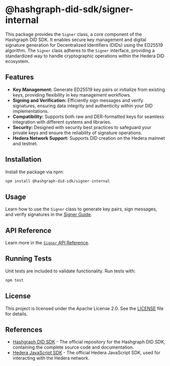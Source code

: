 # @hashgraph-did-sdk/signer-internal

This package provides the `Signer` class, a core component of the Hashgraph DID SDK. It enables secure key management and digital signature generation for Decentralized Identifiers (DIDs) using the ED25519 algorithm. The `Signer` class adheres to the `Signer` interface, providing a standardized way to handle cryptographic operations within the Hedera DID ecosystem.

## Features

- **Key Management:** Generate ED25519 key pairs or initialize from existing keys, providing flexibility in key management workflows.
- **Signing and Verification:** Efficiently sign messages and verify signatures, ensuring data integrity and authenticity within your DID implementations.
- **Compatibility:** Supports both raw and DER-formatted keys for seamless integration with different systems and libraries.
- **Security:** Designed with security best practices to safeguard your private keys and ensure the reliability of signature operations.
- **Hedera Network Support:** Supports DID creation on the Hedera mainnet and testnet.

## Installation

Install the package via npm:

```bash
npm install @hashgraph-did-sdk/signer-internal
```

## Usage

Learn how to use the `Signer` class to generate key pairs, sign messages, and verify signatures in the [Signer Guide](https://swiss-digital-assets-institute.github.io/hashgraph-did-sdk-js/documentation/0.0.2-alpha/04-implementation/components/signer-guide.html).

## API Reference

Learn more in the [`Signer` API Reference](https://swiss-digital-assets-institute.github.io/hashgraph-did-sdk-js/documentation/0.0.2-alpha/04-implementation/components/signer-api.html).

## Running Tests

Unit tests are included to validate functionality. Run tests with:

```bash
npm test
```

## License

This project is licensed under the Apache License 2.0. See the [LICENSE](LICENSE) file for details.

## References

- [Hashgraph DID SDK](https://github.com/Swiss-Digital-Assets-Institute/hashgraph-did-sdk-js) - The official repository for the Hashgraph DID SDK, containing the complete source code and documentation.
- [Hedera JavaScript SDK](https://github.com/hashgraph/hedera-sdk-js) - The official Hedera JavaScript SDK, used for interacting with the Hedera network.
